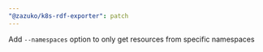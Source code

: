 ```yaml
---
"@zazuko/k8s-rdf-exporter": patch
---
```


Add `--namespaces` option to only get resources from specific namespaces
